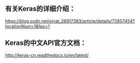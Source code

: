 ## 有关Keras的详细介绍：
https://blog.csdn.net/sinat_26917383/article/details/72857454?locationNum=1&fps=1<br />

## Keras的中文API官方文档：
http://keras-cn.readthedocs.io/en/latest/<br />